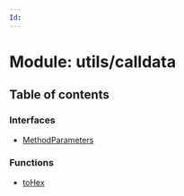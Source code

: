 ```yaml
---
Id: 
---
```


# Module: utils/calldata

## Table of contents

### Interfaces

- [MethodParameters](../interfaces/utils_calldata.methodparameters.md)

### Functions

- [toHex](../functions/utils_calldata.tohex.md)
